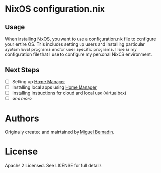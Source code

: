 # NixOS configuration.nix

## Usage

When installing NixOS, you want to use a configuration.nix file to configure your entire OS. This includes setting up users and installing particular system level programs and/or user specific programs. Here is my configuration file that I use to configure my personal NixOS environment.

## Next Steps
- [ ] Setting up [Home Manager](https://nixos.wiki/wiki/Home_Manager)
- [ ] Installing local apps using [Home Manager](https://nixos.wiki/wiki/Home_Manager)
- [ ] Installing instructions for cloud and local use (virtualbox)
- [ ] _and more_

# Authors

Originally created and maintained by [Miguel Bernadin](https://github.com/bernadinm).


# License

Apache 2 Licensed. See LICENSE for full details.
